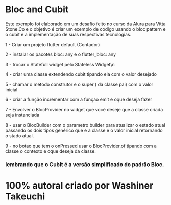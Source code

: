 # Bloc and Cubit

Este exemplo foi elaborado em um desafio feito no curso da Alura para Vitta Stone.Co e o objetivo é criar um exemplo de codigo usando o bloc pattern e o cubit e a implementação de suas respectivas tecnologias.

1 - Criar um projeto flutter default (Contador)

2 - instalar os pacotes bloc: any e o flutter_bloc: any

3 - trocar o Statefull widget pelo Stateless Widget\n

4 - criar uma classe extendendo cubit tipando ela com o valor desejado

5 - chamar o método construtor e o super ( da classe pai) com o valor inicial

6 - criar a função incrementar com a funçao emit e oque deseja fazer

7 - Envolver o BlocProvider no widget que você deseje que a classe criada seja instanciada

8 - usar o BlocBuilder com o parametro builder para atualizar o estado atual passando os dois tipos genérico que e a classe e o valor inicial retornando o stado atual.

9 - no botao que tem o onPressed usar o BlocProvider.of tipando com a classe o contexto e oque deseja da classe.

### lembrando que o Cubit é a versão simplificado do padrão Bloc.

# 100% autoral criado por Washiner Takeuchi